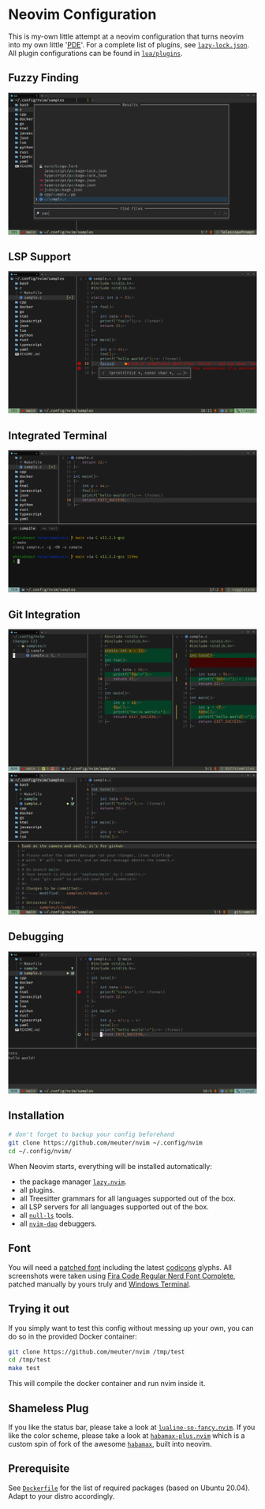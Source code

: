 # Neovim Configuration


This is my-own little attempt at a neovim configuration that turns neovim into
my own little '[PDE](https://www.youtube.com/watch?v=QMVIJhC9Veg&ab_channel=TJDeVries)'.
For a complete list of plugins, see [`lazy-lock.json`](lazy-lock.json). All plugin
configurations can be found in [`lua/plugins`](lua/plugins).

## Fuzzy Finding

![Screenshot](screenshots/telescope.png)

## LSP Support

![Screenshot](screenshots/lsp.png)

## Integrated Terminal

![Screenshot](screenshots/terminal.png)

## Git Integration

![Screenshot](screenshots/git-diff.png)
![Screenshot](screenshots/git-commit.png)

## Debugging

![Screenshot](screenshots/debug.png)

## Installation

```bash
# don't forget to backup your config beforehand
git clone https://github.com/meuter/nvim ~/.config/nvim
cd ~/.config/nvim/
```

When Neovim starts, everything will be installed automatically:

- the package manager [`lazy.nvim`](https://github.com/folke/lazy.nvim).
- all plugins.
- all Treesitter grammars for all languages supported out of the box.
- all LSP servers for all languages supported out of the box.
- all [`null-ls`](https://github.com/jose-elias-alvarez/null-ls.nvim) tools.
- all [`nvim-dap`](https://github.com/mfussenegger/nvim-dap) debuggers.

## Font

You will need a [patched font](https://www.nerdfonts.com/) including the latest
[codicons](https://github.com/microsoft/vscode-codicons) glyphs. All screenshots were taken using
[Fira Code Regular Nerd Font Complete](font/Fira%20Code%20Regular%20Nerd%20Font%20Complete.ttf),
patched manually by yours truly and [Windows Terminal](https://apps.microsoft.com/store/detail/windows-terminal/9N0DX20HK701).

## Trying it out

If you simply want to test this config without messing up your own, you can do
so in the provided Docker container:

```bash
git clone https://github.com/meuter/nvim /tmp/test
cd /tmp/test
make test
```

This will compile the docker container and run nvim inside it.

## Shameless Plug

If you like the status bar, please take a look at [`lualine-so-fancy.nvim`](https://github.com/meuter/lualine-so-fancy.nvim).
If you like the color scheme, please take a look at [`habamax-plus.nvim`](https://github.com/meuter/habamax-plus.nvim) which
is a custom spin of fork of the awesome [`habamax`](https://github.com/habamax/vim-habamax), built into neovim.

## Prerequisite

See [`Dockerfile`](Dockerfile) for the list of required packages (based on Ubuntu 20.04).
Adapt to your distro accordingly.
